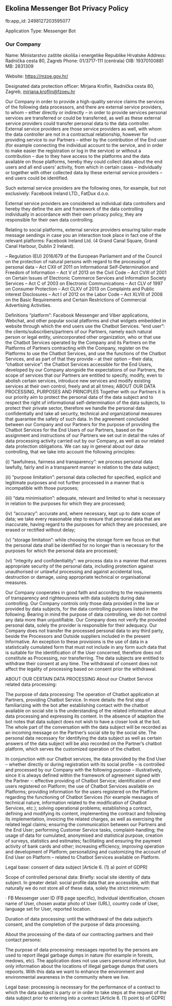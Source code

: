 ## Ekolina Messenger Bot Privacy Policy

fb:app_id: 2498127203595077

Application Type: Messenger Bot


### Our Company

Name: Ministarstvo zaštite okoliša i energetike Republike Hrvatske
Address: Radnička cesta 80, Zagreb
Phone: 01/3717-111 (centrala)
OIB: 19370100881
MB: 2831309

Website: https://mzoe.gov.hr/

Designated data protection officer: Mirjana Kroflin, Radnička cesta 80, Zagreb, mirjana.kroflin@fzoeu.hr

Our Company in order to provide a high-quality service claims the services of the following data processors, and there are external service providers, to whom – either directly or indirectly – in order to provide services personal services are transferred or could be transferred, as well as these external service providers could transfer personal data to the data controller. External service providers are those service providers as well, with whom the data controller are not in a contractual relationship, however for providing service to our Partners – either by the contribution of the End user (for example connecting the individual account to the service, and in order to make easier the registration or log in the service) or without a contribution – due to they have access to the platforms and the data available on those platforms, hereby they could collect data about the end users and all end users’ activity, from which in certain cases – individually or together with other collected data by these external service providers – end users could be identified.

Such external service providers are the following ones, for example, but not exclusively: Facebook Ireland LTD., FatDux d.o.o.

External service providers are considered as individual data controllers and hereby they define the aim and framework of the data controlling individually in accordance with their own privacy policy, they are responsible for their own data controlling.

Relating to social platforms, external service providers ensuring tailor-made message sendings in case you an interaction took place in fact one of the relevant platforms: Facebook Ireland Ltd. (4 Grand Canal Square, Grand Canal Harbour, Dublin 2 Ireland).

– Regulation (EU) 2016/679 of the European Parliament and of the Council on the protection of natural persons with regard to the processing of personal data
– Act CXII of 2011 on Informational Self-Determination and Freedom of Information
– Act V of 2013 on the Civil Code
– Act CVIII of 2001 on Certain Issues of Electronic Commerce Services and Information Society Services
– Act C of 2003 on Electronic Communications
– Act CLV of 1997 on Consumer Protection
– Act CLXV of 2013 on Complaints and Public interest Disclosures
– Act I of 2012 on the Labor Code
– Act XLVIII of 2008 on the Basic Requirements and Certain Restrictions of Commercial Advertising Activities.

Definitions
“platform”: Facebook Messenger and Viber applications, Webchat, and other popular social platforms and chat widgets embedded in website through which the end users use the Chatbot Services.
“end user”: the clients/subscribers/partners of our Partners, namely each natural person or legal entity, unincorporated other organization, who or that use the Chatbot Services operated by the Company and its Partners on the Platforms of Partners contracting with the Company, register on the Platforms to use the Chatbot Services, and use the functions of the Chatbot Services, and as part of that they provide – at their option – their data;
“chatbot service”: the Chatbot Services accessible for the End Users, developed by our Company alongside the expectations of our Partners, the scope of services that our Partners are entitled to specify, modify, even to abolish certain services, introduce new services and modify existing services at their own control, freely and at all times;
ABOUT OUR DATA PROCESSING, PURPOSES AND PRINCIPLES
Together with our Partners it is our priority aim to protect the personal data of the data subject and to respect the right of informational self-determination of the data subjects, to protect their private sector, therefore we handle the personal data confidentially and take all security, technical and organizational measures that guarantee the safety of such data.
In the agreement concluded between our Company and our Partners for the purpose of providing the Chatbot Services for the End Users of our Partners, based on the assignment and instructions of our Partners we set out in detail the rules of data processing activity carried out by our Company, as well as our related data protection obligations.
We can say in general about our data controlling, that we take into account the following principles:

 

(i) “lawfulness, fairness and transparency”: we process personal data lawfully, fairly and in a transparent manner in relation to the data subject;

(ii) “purpose limitation”: personal data collected for specified, explicit and legitimate purposes and not further processed in a manner that is incompatible with those purposes;

(iii) “data minimisation”: adequate, relevant and limited to what is necessary in relation to the purposes for which they are processed;

(iv) “accuracy”: accurate and, where necessary, kept up to date scope of data; we take every reasonable step to ensure that personal data that are inaccurate, having regard to the purposes for which they are processed, are erased or rectified without delay;

(v) “storage limitation”: while choosing the storage form we focus on that the personal data shall be identified for no longer than is necessary for the purposes for which the personal data are processed;

(vi) “integrity and confidentiality”: we process data in a manner that ensures appropriate security of the personal data, including protection against unauthorised or unlawful processing and against accidental loss, destruction or damage, using appropriate technical or organisational measures.

Our Company cooperates in good faith and according to the requirements of transparency and righteousness with data subjects during data controlling. Our Company controls only those data provided in the law or provided by data subjects, for the data controlling purposes listed in the following. Bearing in mind the purpose of data controlling, we do not control any data more than unjustifiable.
Our Company does not verify the provided personal data, solely the provider is responsible for their adequacy.
Our Company does not transfer the processed personal data to any third party, beside the Processors and Outside suppliers included in the present Informative. An exception to these provisions is the use of data in a statistically cumulated form that must not include in any form such data that is suitable for the identification of the User concerned, therefore does not constitute as Processing, nor transferring.
The data subjects are entitled to withdraw their consent at any time. The withdrawal of consent does not affect the legality of processing based on consent prior the withdrawal.

ABOUT OUR CERTAIN DATA PROCESSING
About our Chatbot Service related data processing:

The purpose of data processing: The operation of Chatbot application at Partners, providing Chatbot Service. In more details: the first step of familiarizing with the bot after establishing contact with the chatbot available on social site is the understanding of the related informative about data processing and expressing its content. In the absence of adaption the bot notes that data subject does not wish to have a closer look at the bot. The whole part of the conversation with the data subject will be recorded as an incoming message on the Partner’s social site by the social site. The personal data necessary for identifying the data subject as well as certain answers of the data subject will be also recorded on the Partner’s chatbot platform, which serves the customized operation of the chatbot.

In conjunction with our Chatbot services, the data provided by the End User – whether directly or during registration with its social profile – is controlled and processed by our Company with the following purpose – illustratively, since it is always defined within the framework of agreement signed with the Partner -: effective providing of Chatbot Service; identification of end users registered on Platform; the use of Chatbot Services available on Platforms; providing information for the users registered on the Platform regarding the functioning of Chatbot Services (for example messages of technical nature, information related to the modification of Chatbot Services, etc.); solving operational problems; establishing a contract, defining and modifying its content, implementing the contract and following its implementation, invoicing the related charges, as well as exercising the related legal claims; ensuring the communication between our Partners and the End User; performing Customer Service tasks, complaint-handling; the usage of data for cumulated, anonymised and statistical purpose, creation of surveys, statistics and estimates; facilitating and ensuring the payment activity of bank cards and other; increasing efficiency, improving operation and development of Platform; personalizing and customizing the account of End User on Platform – related to Chatbot Services available on Platform.

Legal base: consent of data subject [Article 6. (1) a) point of GDPR]

Scope of controlled personal data: Briefly: social site identity of data subject. In greater detail: social profile data that are accessible, with that naturally we do not store all of these data, solely the strict minimum:

· FB Messenger user ID (FB page specific), Individual identification, chosen name of User, chosen avatar photo of User (URL), country code of User, language set for User, reported location.

Duration of data processing: until the withdrawal of the data subject’s consent, and the completion of the purpose of data processing.

About the processing of the data of our contracting partners and their contact persons:

The purpose of data processing: messages reported by the persons are used to report illegal garbage dumps in nature (for example in forests, medows, etc).  The application does not use users personal information, but only information about the locations of illegal garbage dumps that users repoorts.  With this data we want to enhance the environment and environmental awareness in the community where we live.

Legal base: processing is necessary for the performance of a contract to which the data subject is party or in order to take steps at the request of the data subject prior to entering into a contract [Article 6. (1) point b) of GDPR]


